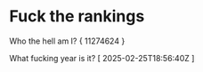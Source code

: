 # Fuck the rankings

Who the hell am I?
{ 11274624 }

What fucking year is it?
[ 2025-02-25T18:56:40Z ]
